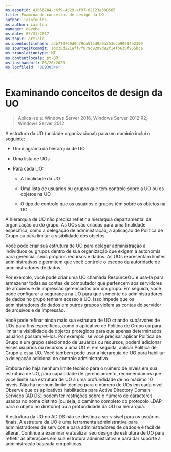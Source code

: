 ```yaml
---
ms.assetid: 41b56704-c6f9-4d29-af97-62123e300565
title: Examinando conceitos de design da UO
author: iainfoulds
ms.author: iainfou
manager: daveba
ms.date: 05/31/2017
ms.topic: article
ms.openlocfilehash: adb770769d9d79ca5f5d9a9a753ecb90914e2309
ms.sourcegitcommit: 1dc35d221eff7f079d9209d92f14fb630f955bca
ms.translationtype: MT
ms.contentlocale: pt-BR
ms.lasthandoff: 08/26/2020
ms.locfileid: "88938546"
---
```

# <a name="reviewing-ou-design-concepts"></a>Examinando conceitos de design da UO

>Aplica-se a: Windows Server 2016, Windows Server 2012 R2, Windows Server 2012

A estrutura da UO (unidade organizacional) para um domínio inclui o seguinte:

-   Um diagrama da hierarquia de UO

-   Uma lista de UOs

-   Para cada UO:

    -   A finalidade da UO

    -   Uma lista de usuários ou grupos que têm controle sobre a UO ou os objetos na UO

    -   O tipo de controle que os usuários e grupos têm sobre os objetos na UO

A hierarquia de UO não precisa refletir a hierarquia departamental da organização ou do grupo. As UOs são criadas para uma finalidade específica, como a delegação de administração, a aplicação de Política de Grupo ou para limitar a visibilidade dos objetos.

Você pode criar sua estrutura de UO para delegar administração a indivíduos ou grupos dentro de sua organização que exigem a autonomia para gerenciar seus próprios recursos e dados. As UOs representam limites administrativos e permitem que você controle o escopo da autoridade de administradores de dados.

Por exemplo, você pode criar uma UO chamada ResourceOU e usá-la para armazenar todas as contas de computador que pertencem aos servidores de arquivos e de impressão gerenciados por um grupo. Em seguida, você pode configurar a segurança na UO para que somente os administradores de dados no grupo tenham acesso à UO. Isso impede que os administradores de dados em outros grupos violem as contas do servidor de arquivos e de impressão.

Você pode refinar ainda mais sua estrutura de UO criando subárvores de UOs para fins específicos, como o aplicativo de Política de Grupo ou para limitar a visibilidade de objetos protegidos para que apenas determinados usuários possam vê-los. Por exemplo, se você precisar aplicar Política de Grupo a um grupo selecionado de usuários ou recursos, poderá adicionar esses usuários ou recursos a uma UO e, em seguida, aplicar Política de Grupo a essa UO. Você também pode usar a hierarquia de UO para habilitar a delegação adicional do controle administrativo.

Embora não haja nenhum limite técnico para o número de níveis em sua estrutura de UO, para capacidade de gerenciamento, recomendamos que você limite sua estrutura de UO a uma profundidade de no máximo 10 níveis. Não há nenhum limite técnico para o número de UOs em cada nível. Observe que os aplicativos habilitados para Active Directory Domain Services (AD DS) podem ter restrições sobre o número de caracteres usados no nome distinto (ou seja, o caminho completo do protocolo LDAP para o objeto no diretório) ou a profundidade da OU na hierarquia.

A estrutura da UO no AD DS não se destina a ser visível para os usuários finais. A estrutura da UO é uma ferramenta administrativa para administradores de serviços e para administradores de dados e é fácil de alterar. Continue a examinar e atualizar seu design de estrutura de UO para refletir as alterações em sua estrutura administrativa e para dar suporte à administração baseada em políticas.



